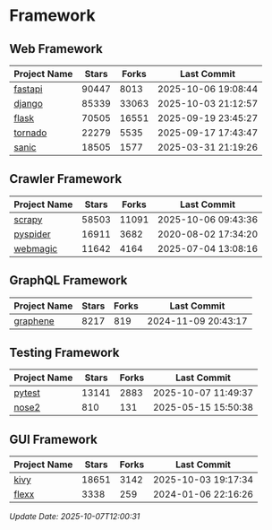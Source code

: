 # Framework

## Web Framework
| Project Name | Stars | Forks | Last Commit |
| ------------ | ----- | ----- | ----------- |
| [fastapi](https://github.com/fastapi/fastapi) | 90447 | 8013 | 2025-10-06 19:08:44 |
| [django](https://github.com/django/django) | 85339 | 33063 | 2025-10-03 21:12:57 |
| [flask](https://github.com/pallets/flask) | 70505 | 16551 | 2025-09-19 23:45:27 |
| [tornado](https://github.com/tornadoweb/tornado) | 22279 | 5535 | 2025-09-17 17:43:47 |
| [sanic](https://github.com/sanic-org/sanic) | 18505 | 1577 | 2025-03-31 21:19:26 |

## Crawler Framework
| Project Name | Stars | Forks | Last Commit |
| ------------ | ----- | ----- | ----------- |
| [scrapy](https://github.com/scrapy/scrapy) | 58503 | 11091 | 2025-10-06 09:43:36 |
| [pyspider](https://github.com/binux/pyspider) | 16911 | 3682 | 2020-08-02 17:34:20 |
| [webmagic](https://github.com/code4craft/webmagic) | 11642 | 4164 | 2025-07-04 13:08:16 |

## GraphQL Framework
| Project Name | Stars | Forks | Last Commit |
| ------------ | ----- | ----- | ----------- |
| [graphene](https://github.com/graphql-python/graphene) | 8217 | 819 | 2024-11-09 20:43:17 |

## Testing Framework
| Project Name | Stars | Forks | Last Commit |
| ------------ | ----- | ----- | ----------- |
| [pytest](https://github.com/pytest-dev/pytest) | 13141 | 2883 | 2025-10-07 11:49:37 |
| [nose2](https://github.com/nose-devs/nose2) | 810 | 131 | 2025-05-15 15:50:38 |

## GUI Framework
| Project Name | Stars | Forks | Last Commit |
| ------------ | ----- | ----- | ----------- |
| [kivy](https://github.com/kivy/kivy) | 18651 | 3142 | 2025-10-03 19:17:34 |
| [flexx](https://github.com/flexxui/flexx) | 3338 | 259 | 2024-01-06 22:16:26 |

*Update Date: 2025-10-07T12:00:31*